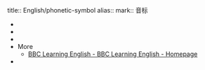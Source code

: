 title:: English/phonetic-symbol
alias:: 
mark:: 音标

-
-
-
- More
  - [BBC Learning English - BBC Learning English - Homepage](https://www.bbc.co.uk/learningenglish/)
-